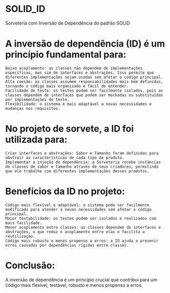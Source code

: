# SOLID_ID
Sorveteria com Inversão de Dependência do padrão SOLID

# A inversão de dependência (ID) é um princípio fundamental para:

    Baixo acoplamento: as classes não dependem de implementações específicas, mas sim de interfaces e abstrações. Isso permite que diferentes implementações sejam usadas sem afetar o código principal.
    Alta coesão: as classes assumem responsabilidades mais bem definidas, tornando o código mais organizado e fácil de entender.
    Facilidade de teste: os testes podem ser facilmente isolados, pois as classes dependem de interfaces que podem ser mockadas ou substituídas por implementações de teste.
    Flexibilidade: o sistema é mais adaptável a novas necessidades e mudanças nos requisitos.

# No projeto de sorvete, a ID foi utilizada para:

    Criar interfaces e abstrações: Sabor e Tamanho foram definidas para abstrair as características de cada tipo de produto.
    Implementar a injeção de dependência: a Sorveteria recebe instâncias de classes de sabor e tamanho através de seus criadores, permitindo que ele trabalhe com diferentes implementações desses produtos.

# Benefícios da ID no projeto:

    Código mais flexível e adaptável: o sistema pode ser facilmente modificado para atender a novas necessidades sem afetar o código principal.
    Maior testabilidade: os testes podem ser isolados e realizados com mais facilidade.
    Menor acoplamento entre classes: as classes dependem de interfaces e abstrações, o que reduz o acoplamento entre elas e facilita a reutilização.
    Código mais robusto e menos propenso a erros: a ID ajuda a prevenir erros causados por dependências rígidas entre classes.

# Conclusão:

A inversão de dependência é um princípio crucial que contribui para um código mais flexível, testável, robusto e menos propenso a erros.
